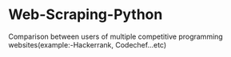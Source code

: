 # Web-Scraping-Python
Comparison between users of multiple competitive programming websites(example:-Hackerrank, Codechef...etc)
